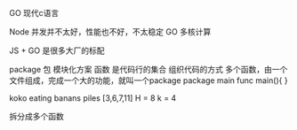 GO 现代c语言

Node 并发并不太好，性能也不好，不太稳定
GO  多核计算 

JS + GO 是很多大厂的标配

package 包 模块化方案
  函数 是代码行的集合 组织代码的方式 
  多个函数，由一个文件组成，完成一个大的功能，就叫一个package
  package main
  func main(){ }

  koko eating banans
  piles [3,6,7,11]
  H = 8 k = 4

  拆分成多个函数 